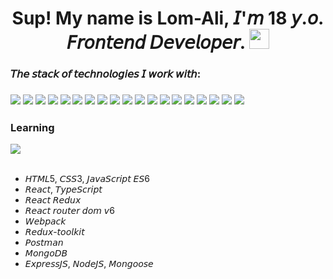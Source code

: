 <h1 align="center">Sup! My name is Lom-Ali, 𝘐'𝘮 18 𝘺.𝘰. 𝘍𝘳𝘰𝘯𝘵𝘦𝘯𝘥 𝘋𝘦𝘷𝘦𝘭𝘰𝘱𝘦𝘳.
<img src="https://github.com/blackcater/blackcater/raw/main/images/Hi.gif" height="32"/></h1>
<h3>𝘛𝘩𝘦 𝘴𝘵𝘢𝘤𝘬 𝘰𝘧 𝘵𝘦𝘤𝘩𝘯𝘰𝘭𝘰𝘨𝘪𝘦𝘴 𝘐 𝘸𝘰𝘳𝘬 𝘸𝘪𝘵𝘩:<h3>
<img src='https://img.shields.io/badge/node.js-6DA55F?style=for-the-badge&logo=node.js&logoColor=white'>
<img src="https://img.shields.io/badge/html5-%23E34F26.svg?style=for-the-badge&logo=html5&logoColor=white">
<img src="https://img.shields.io/badge/css3-%231572B6.svg?style=for-the-badge&logo=css3&logoColor=white">
<img src="https://img.shields.io/badge/javascript-%23323330.svg?style=for-the-badge&logo=javascript&logoColor=%23F7DF1E">
<img src="https://img.shields.io/badge/typescript-%23007ACC.svg?style=for-the-badge&logo=typescript&logoColor=white">
<img src="https://img.shields.io/badge/react-%2320232a.svg?style=for-the-badge&logo=react&logoColor=%2361DAFB">  
<img src="https://img.shields.io/badge/React_Router-CA4245?style=for-the-badge&logo=react-router&logoColor=white">
<img src="https://img.shields.io/badge/redux-%23593d88.svg?style=for-the-badge&logo=redux&logoColor=white">
<img src="https://camo.githubusercontent.com/dd29990eb1d3648b09c68577081151a7dfd1b1e23cecb80712a709d004e4af66/68747470733a2f2f696d672e736869656c64732e696f2f62616467652f52454455585f544f4f4c4b49542d3364303037353f7374796c653d666f722d7468652d6261646765266c6f676f3d7265647578266c6f676f436f6c6f72">
<img src="https://camo.githubusercontent.com/2fc46663dcf401c11b8c6e09ac3c159ae31c55d113536b6f6885bd2e742f0945/68747470733a2f2f696d672e736869656c64732e696f2f62616467652f52454455585f5448554e4b2d3364303037353f7374796c653d666f722d7468652d6261646765266c6f676f3d7265647578266c6f676f436f6c6f72">
<img src="https://camo.githubusercontent.com/07a7f7d658c7765d972766d22ca551451930b099216367706104822b217cfa0c/68747470733a2f2f696d672e736869656c64732e696f2f62616467652f52454455585f444556544f4f4c532d3364303037353f7374796c653d666f722d7468652d6261646765266c6f676f3d7265647578266c6f676f436f6c6f72">  
<img src="https://img.shields.io/badge/webpack-%238DD6F9.svg?style=for-the-badge&logo=webpack&logoColor=black">
<img src="https://img.shields.io/badge/figma-%23F24E1E.svg?style=for-the-badge&logo=figma&logoColor=white">
<img src="https://img.shields.io/badge/Postman-FF6C37?style=for-the-badge&logo=postman&logoColor=white">
<img src="https://img.shields.io/badge/MongoDB-%234ea94b.svg?style=for-the-badge&logo=mongodb&logoColor=white">
<img src="https://img.shields.io/badge/express.js-%23404d59.svg?style=for-the-badge&logo=express&logoColor=%2361DAFB">
<img src="https://camo.githubusercontent.com/c42a4176dfd58a8ec44ba89823e6ff92b05ee618938b8bbc3e623c956cefe70d/68747470733a2f2f696d672e736869656c64732e696f2f62616467652f4d6174657269616c5f55492d3334373566663f7374796c653d666f722d7468652d6261646765266c6f676f3d6d6174657269616c7569266c6f676f436f6c6f72">
<img src="https://camo.githubusercontent.com/07f9919fc5d8e662e02ab7bb46b1c169c8355255ee898a9fad13a88618e01182/68747470733a2f2f696d672e736869656c64732e696f2f62616467652f45534c696e742d677265793f7374796c653d666f722d7468652d6261646765266c6f676f3d65736c696e74266c6f676f436f6c6f72">
<img src="https://camo.githubusercontent.com/c26686c018bc66fc95f48d47ef2ecb16be4bde2550033abf4c1975d387840850/68747470733a2f2f696d672e736869656c64732e696f2f62616467652f50524554544945522d626c61636b3f7374796c653d666f722d7468652d6261646765266c6f676f3d5052455454494552266c6f676f436f6c6f72">
  <h3>Learning</h3>
<img src="https://camo.githubusercontent.com/982d2650a148990ba544e7f3f870038312029a9d389263cb2ce7cbd40d74a713/68747470733a2f2f696d672e736869656c64732e696f2f62616467652f547970655363726970742d3533393265643f7374796c653d666f722d7468652d6261646765266c6f676f3d54797065536372697074266c6f676f436f6c6f72">
<ul><br>
<li> 𝘏𝘛𝘔𝘓5, 𝘊𝘚𝘚3, 𝘑𝘢𝘷𝘢𝘚𝘤𝘳𝘪𝘱𝘵 𝘌𝘚6</li>
<li>𝘙𝘦𝘢𝘤𝘵, 𝘛𝘺𝘱𝘦𝘚𝘤𝘳𝘪𝘱𝘵</li>
<li>𝘙𝘦𝘢𝘤𝘵 𝘙𝘦𝘥𝘶𝘹</li>
<li>𝘙𝘦𝘢𝘤𝘵 𝘳𝘰𝘶𝘵𝘦𝘳 𝘥𝘰𝘮 𝘷6</li>
<li>𝘞𝘦𝘣𝘱𝘢𝘤𝘬</li>
<li>𝘙𝘦𝘥𝘶𝘹-𝘵𝘰𝘰𝘭𝘬𝘪𝘵</li>
<li>𝘗𝘰𝘴𝘵𝘮𝘢𝘯</li>
<li>𝘔𝘰𝘯𝘨𝘰𝘋𝘉</li>
<li>𝘌𝘹𝘱𝘳𝘦𝘴𝘴𝘑𝘚, 𝘕𝘰𝘥𝘦𝘑𝘚, 𝘔𝘰𝘯𝘨𝘰𝘰𝘴𝘦</li>
</ul>
